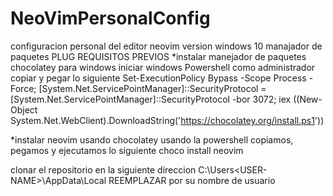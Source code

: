 # NeoVimPersonalConfig
configuracion personal del editor neovim version windows 10
manajador de paquetes PLUG
REQUISITOS PREVIOS
*instalar manejador de paquetes chocolatey para windows
  iniciar windows Powershell como administrador
  copiar y pegar lo siguiente
  Set-ExecutionPolicy Bypass -Scope Process -Force; [System.Net.ServicePointManager]::SecurityProtocol = [System.Net.ServicePointManager]::SecurityProtocol -bor 3072; iex ((New-Object System.Net.WebClient).DownloadString('https://chocolatey.org/install.ps1'))
  
*instalar neovim usando chocolatey
  usando la powershell copiamos, pegamos y ejecutamos lo siguiente
  choco install neovim
  
  clonar el repositorio en la siguiente direccion
  C:\Users\<USER-NAME>\AppData\Local
  REEMPLAZAR <USER-NAME> por su nombre de usuario


